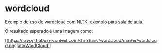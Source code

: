 # wordcloud
Exemplo de uso de wordcloud com NLTK, exemplo para sala de aula.

O resultado esperado é uma imagem como:

[[https://raw.githubusercontent.com/christiano/wordcloud/master/wordcloud.png|alt=WordCloud]]
